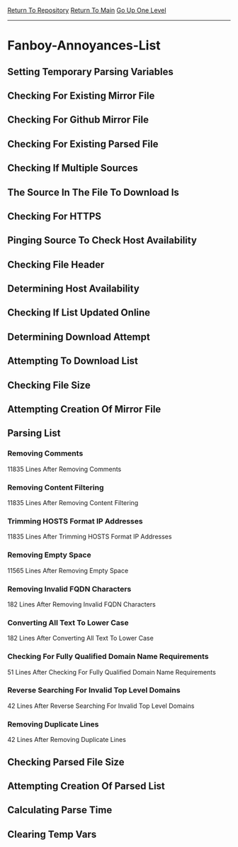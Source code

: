 [Return To Repository](https://github.com/deathbybandaid/piholeparser/)
[Return To Main](https://github.com/deathbybandaid/piholeparser/blob/master/RecentRunLogs/Mainlog.md)
[Go Up One Level](https://github.com/deathbybandaid/piholeparser/blob/master/RecentRunLogs/TopLevelScripts/30-Processing-External-Blacklists.md)
____________________________________
# Fanboy-Annoyances-List
## Setting Temporary Parsing Variables
## Checking For Existing Mirror File
## Checking For Github Mirror File
## Checking For Existing Parsed File
## Checking If Multiple Sources
## The Source In The File To Download Is
## Checking For HTTPS
## Pinging Source To Check Host Availability
## Checking File Header
## Determining Host Availability
## Checking If List Updated Online
## Determining Download Attempt
## Attempting To Download List
## Checking File Size
## Attempting Creation Of Mirror File
## Parsing List
### Removing Comments
11835 Lines After Removing Comments
### Removing Content Filtering
11835 Lines After Removing Content Filtering
### Trimming HOSTS Format IP Addresses
11835 Lines After Trimming HOSTS Format IP Addresses
### Removing Empty Space
11565 Lines After Removing Empty Space
### Removing Invalid FQDN Characters
182 Lines After Removing Invalid FQDN Characters
### Converting All Text To Lower Case
182 Lines After Converting All Text To Lower Case
### Checking For Fully Qualified Domain Name Requirements
51 Lines After Checking For Fully Qualified Domain Name Requirements
### Reverse Searching For Invalid Top Level Domains
42 Lines After Reverse Searching For Invalid Top Level Domains
### Removing Duplicate Lines
42 Lines After Removing Duplicate Lines
## Checking Parsed File Size
## Attempting Creation Of Parsed List
## Calculating Parse Time
## Clearing Temp Vars
